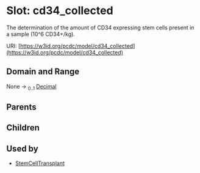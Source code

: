 
# Slot: cd34_collected


The determination of the amount of CD34 expressing stem cells present in a sample (10^6 CD34+/kg).

URI: [https://w3id.org/pcdc/model/cd34_collected](https://w3id.org/pcdc/model/cd34_collected)


## Domain and Range

None &#8594;  <sub>0..1</sub> [Decimal](types/Decimal.md)

## Parents


## Children


## Used by

 * [StemCellTransplant](StemCellTransplant.md)
